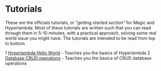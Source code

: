 # Tutorials

These are the officials tutorials, or _"getting started section"_ for Magic
and Hyperlambda. Most of these tutorials are written such that you can read
through them in 5-10 minutes, with a practical approach, solving some real
world issue you might have. The tutorials are intended to be read from top
to bottom.

1 [Hyperlambda Hello World](/tutorials/hyperlambda-hello-world) - Teaches you the basics of Hyperlambda
2 [Database CRUD operations](/tutorials/database) - Teaches you the basics of CRUD database operations

